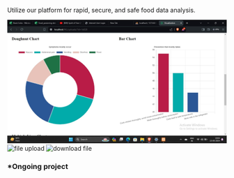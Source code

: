Utilize our platform for rapid, secure, and safe food data analysis.

![index page](Visualization.jpeg)
![file upload](https://i.imgur.com/YONpLBf.png)
![download file](https://i.imgur.com/ZDDCOnQ.png)
### *Ongoing project
